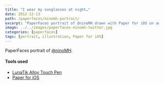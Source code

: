 ```yaml
---
title: "I wear my sunglasses at night…"
date: 2012-12-13
path: /paperfaces/ninomh-portrait/
excerpt: "PaperFaces portrait of @ninoMH drawn with Paper for iOS on an iPad."
image: ../../images/paperfaces-ninomh-twitter.jpg
categories: [paperfaces]
tags: [portrait, illustration, Paper for iOS]
---
```


PaperFaces portrait of [@ninoMH](https://twitter.com/ninoMH).

#### Tools used

- [LunaTik Alloy Touch Pen](https://www.amazon.com/gp/product/B00821TR7G/ref=as_li_ss_tl?ie=UTF8&tag=mademist-20&linkCode=as2&camp=1789&creative=390957&creativeASIN=B00821TR7G)
- [Paper for iOS](https://paper.bywetransfer.com/)
